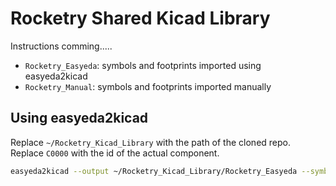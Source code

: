 # Rocketry Shared Kicad Library

Instructions comming.....

- `Rocketry_Easyeda`: symbols and footprints imported using easyeda2kicad
- `Rocketry_Manual`: symbols and footprints imported manually

## Using easyeda2kicad

Replace `~/Rocketry_Kicad_Library` with the path of the cloned repo. Replace `C0000` with the id of the actual component.

```sh
easyeda2kicad --output ~/Rocketry_Kicad_Library/Rocketry_Easyeda --symbol --footprint --lcsc_id=C0000
```
